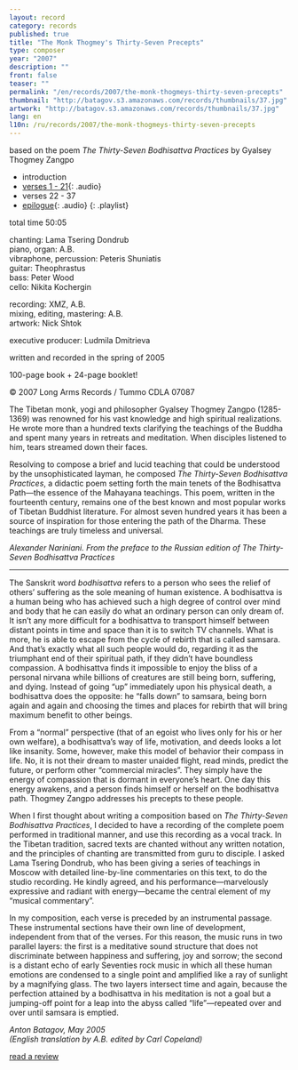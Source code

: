 ```yaml
---
layout: record
category: records
published: true
title: "The Monk Thogmey's Thirty-Seven Precepts"
type: composer
year: "2007"
description: ""
front: false
teaser: ""
permalink: "/en/records/2007/the-monk-thogmeys-thirty-seven-precepts"
thumbnail: "http://batagov.s3.amazonaws.com/records/thumbnails/37.jpg"
artwork: "http://batagov.s3.amazonaws.com/records/thumbnails/37.jpg"
lang: en
l10n: /ru/records/2007/the-monk-thogmeys-thirty-seven-precepts
---
```


based on the poem _The Thirty-Seven Bodhisattva Practices_ by Gyalsey Thogmey Zangpo

- introduction
- [verses 1 - 21](http://batagov.s3.amazonaws.com/records/sounds/37_fragment1.mp3){: .audio}
- verses 22 - 37
- [epilogue](http://batagov.s3.amazonaws.com/records/sounds/37_fragment2.mp3){: .audio}
{: .playlist}

total time 50:05  

chanting: Lama Tsering Dondrub  
piano, organ: A.B.  
vibraphone, percussion: Peteris Shuniatis  
guitar: Theophrastus  
bass: Peter Wood  
cello: Nikita Kochergin  

recording: XMZ, A.B.  
mixing, editing, mastering: A.B.  
artwork: Nick Shtok  

executive producer: Ludmila Dmitrieva  

written and recorded in the spring of 2005  

100-page book + 24-page booklet!  

© 2007 Long Arms Records / Tummo CDLA 07087
 	
The Tibetan monk, yogi and philosopher Gyalsey Thogmey Zangpo (1285-1369) was renowned for his vast knowledge and high spiritual realizations. He wrote more than a hundred texts clarifying the teachings of the Buddha and spent many years in retreats and meditation. When disciples listened to him, tears streamed down their faces.  
  
Resolving to compose a brief and lucid teaching that could be understood by the unsophisticated layman, he composed _The Thirty-Seven Bodhisattva Practices_, a didactic poem setting forth the main tenets of the Bodhisattva Path—the essence of the Mahayana teachings. This poem, written in the fourteenth century, remains one of the best known and most popular works of Tibetan Buddhist literature. For almost seven hundred years it has been a source of inspiration for those entering the path of the Dharma. These teachings are truly timeless and universal.  
  
_Alexander Nariniani. From the preface to the Russian edition of The Thirty-Seven Bodhisattva Practices_  

- - - - - - - - - - - - - - - - - - - - - - - - - - - - - - - - - - - - - - - - -

The Sanskrit word _bodhisattva_ refers to a person who sees the relief of others’ suffering as the sole meaning of human existence. A bodhisattva is a human being who has achieved such a high degree of control over mind and body that he can easily do what an ordinary person can only dream of. It isn’t any more difficult for a bodhisattva to transport himself between distant points in time and space than it is to switch TV channels. What is more, he is able to escape from the cycle of rebirth that is called samsara. And that’s exactly what all such people would do, regarding it as the triumphant end of their spiritual path, if they didn’t have boundless compassion. A bodhisattva finds it impossible to enjoy the bliss of a personal nirvana while billions of creatures are still being born, suffering, and dying. Instead of going “up” immediately upon his physical death, a bodhisattva does the opposite: he “falls down” to samsara, being born again and again and choosing the times and places for rebirth that will bring maximum benefit to other beings.  

From a “normal” perspective (that of an egoist who lives only for his or her own welfare), a bodhisattva’s way of life, motivation, and deeds looks a lot like insanity. Some, however, make this model of behavior their compass in life. No, it is not their dream to master unaided flight, read minds, predict the future, or perform other “commercial miracles”. They simply have the energy of compassion that is dormant in everyone’s heart. One day this energy awakens, and a person finds himself or herself on the bodhisattva path. Thogmey Zangpo addresses his precepts to these people.  

When I first thought about writing a composition based on _The Thirty-Seven Bodhisattva Practices_, I decided to have a recording of the complete poem performed in traditional manner, and use this recording as a vocal track. In the Tibetan tradition, sacred texts are chanted without any written notation, and the principles of chanting are transmitted from guru to disciple. I asked Lama Tsering Dondrub, who has been giving a series of teachings in Moscow with detailed line-by-line commentaries on this text, to do the studio recording. He kindly agreed, and his performance—marvelously expressive and radiant with energy—became the central element of my “musical commentary”.  

In my composition, each verse is preceded by an instrumental passage. These instrumental sections have their own line of development, independent from that of the verses. For this reason, the music runs in two parallel layers: the first is a meditative sound structure that does not discriminate between happiness and suffering, joy and sorrow; the second is a distant echo of early Seventies rock music in which all these human emotions are condensed to a single point and amplified like a ray of sunlight by a magnifying glass. The two layers intersect time and again, because the perfection attained by a bodhisattva in his meditation is not a goal but a jumping-off point for a leap into the abyss called “life”—repeated over and over until samsara is emptied.  

_Anton Batagov, May 2005  
(English translation by A.B. edited by Carl Copeland)_

[read a review](http://www.batagov.com/slova/37%20review%20aquarius.htm)